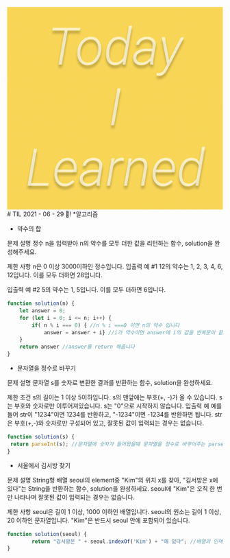 <img src="TILimage.png" align="center" />
# TIL 2021 - 06 - 29 📖!
*알고리즘



- 약수의 합

문제 설명
정수 n을 입력받아 n의 약수를 모두 더한 값을 리턴하는 함수, solution을 완성해주세요.

제한 사항
n은 0 이상 3000이하인 정수입니다.
입출력 예 #1
12의 약수는 1, 2, 3, 4, 6, 12입니다. 이를 모두 더하면 28입니다.

입출력 예 #2
5의 약수는 1, 5입니다. 이를 모두 더하면 6입니다.

```js 
function solution(n) {
    let answer = 0;
    for (let i = 0; i <= n; i++) {
        if( n % i === 0) { //n % i ===0 이면 n의 약수 입니다
            answer = answer + i} //i가 약수이면 answer에 i의 값을 반복문이 끝날 때 까지 더해줍니다 
    }
    return answer //answer를 return 해줍니다
}
```

- 문자열을 정수로 바꾸기

문제 설명
문자열 s를 숫자로 변환한 결과를 반환하는 함수, solution을 완성하세요.

제한 조건
s의 길이는 1 이상 5이하입니다.
s의 맨앞에는 부호(+, -)가 올 수 있습니다.
s는 부호와 숫자로만 이루어져있습니다.
s는 "0"으로 시작하지 않습니다.
입출력 예
예를들어 str이 "1234"이면 1234를 반환하고, "-1234"이면 -1234를 반환하면 됩니다.
str은 부호(+,-)와 숫자로만 구성되어 있고, 잘못된 값이 입력되는 경우는 없습니다.


```js 
function solution(s) {
 return parseInt(s); //문자열에 숫자가 들어왔을때 문자열을 정수로 바꾸어주는 parseInt메소드를 사용했습니다
}

```


- 서울에서 김서방 찾기

문제 설명
String형 배열 seoul의 element중 "Kim"의 위치 x를 찾아, "김서방은 x에 있다"는 String을 반환하는 함수, solution을 완성하세요. seoul에 "Kim"은 오직 한 번만 나타나며 잘못된 값이 입력되는 경우는 없습니다.

제한 사항
seoul은 길이 1 이상, 1000 이하인 배열입니다.
seoul의 원소는 길이 1 이상, 20 이하인 문자열입니다.
"Kim"은 반드시 seoul 안에 포함되어 있습니다.

```js
function solution(seoul) {
        return "김서방은 " + seoul.indexOf('Kim') + "에 있다"; //배열의 인덱스값에서 원하는걸 찾아주는 indexOf 메소드를 사용 하여 kim을 찾고 문자열 안에 넣어주었습니다
}
```
